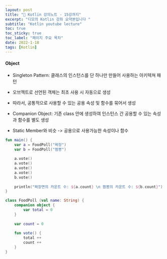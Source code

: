 ```yaml
---
layout: post
title: "📅 Kotlin 강의노트 - 15강까지"
excerpt: "디모의 Kotlin 강좌 요약본입니다 "
subtitle: "Kotlin youtube lecture"
toc: true
toc_sticky: true
toc_label: "페이지 주요 목차"
date: 2022-1-18
tags: [Kotlin]
---
```


#### Object
 
  - Singleton Pattern: 클래스의 인스턴스를 단 하나만 만들어 사용하는 아키텍쳐 패턴
  - 오브젝트로 선언된 객체는 최초 사용 시 자동으로 생성
  - 따라서, 공통적으로 사용할 수 있는 공용 속성 및 함수를 묶어서 생성  
  
  - Companion Object: 기존 class 안에 생성하여 인스턴스 간 공용할 수 있는 속성과 함수를 별도 생성
  - Static Member와 비슷 -> 공용으로 사용가능한 속성이나 함수

```kotlin
fun main() {
    var a = FoodPoll("짜장")
    var b = FoodPoll("짬뽕")
    
    a.vote()
    a.vote()
    a.vote()
    a.vote()
    b.vote()
    
    println("짜장면의 카운트 수: ${a.count} \n 짬뽕의 카운트 수: ${b.count}")
}

class FoodPoll (val name: String) {
    companion object {
        var total = 0
    }
  
    var count = 0
  
    fun vote() {
        total ++
        count ++
    }
}
```